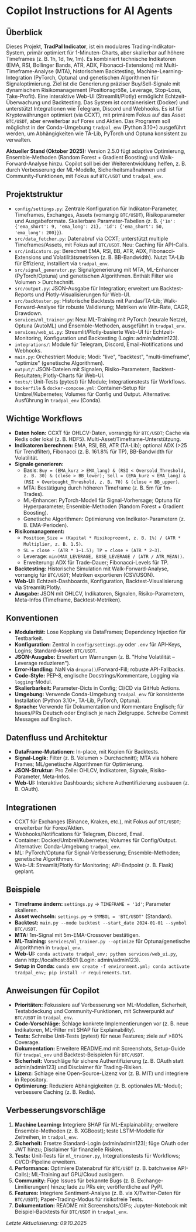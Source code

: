 # Copilot Instructions for AI Agents

## Überblick
Dieses Projekt, **TradPal Indicator**, ist ein modulares Trading-Indikator-System, primär optimiert für 1-Minuten-Charts, aber skalierbar auf höhere Timeframes (z. B. 1h, 1d, 1w, 1m). Es kombiniert technische Indikatoren (EMA, RSI, Bollinger Bands, ATR, ADX, Fibonacci-Extensions) mit Multi-Timeframe-Analyse (MTA), historischem Backtesting, Machine-Learning-Integration (PyTorch, Optuna) und genetischen Algorithmen für Signaloptimierung. Ziel ist die Generierung präziser Buy/Sell-Signale mit dynamischem Risikomanagement (Positionsgröße, Leverage, Stop-Loss, Take-Profit). Eine interaktive Web-UI (Streamlit/Plotly) ermöglicht Echtzeit-Überwachung und Backtesting. Das System ist containerisiert (Docker) und unterstützt Integrationen wie Telegram, Discord und Webhooks. Es ist für Kryptowährungen optimiert (via CCXT), mit primärem Fokus auf das Asset `BTC/USDT`, aber erweiterbar auf Forex und Aktien. Das Programm soll möglichst in der Conda-Umgebung `tradpal_env` (Python 3.10+) ausgeführt werden, um Abhängigkeiten wie TA-Lib, PyTorch und Optuna konsistent zu verwalten.

**Aktueller Stand (Oktober 2025):** Version 2.5.0 fügt adaptive Optimierung, Ensemble-Methoden (Random Forest + Gradient Boosting) und Walk-Forward-Analyse hinzu. Copilot soll bei der Weiterentwicklung helfen, z. B. durch Verbesserung der ML-Modelle, Sicherheitsmaßnahmen und Community-Funktionen, mit Fokus auf `BTC/USDT` und `tradpal_env`.

## Projektstruktur
- `config/settings.py`: Zentrale Konfiguration für Indikator-Parameter, Timeframes, Exchanges, Assets (vorrangig `BTC/USDT`), Risikoparameter und Ausgabeformate. Skalierbare Parameter-Tabellen (z. B. `{'1m': {'ema_short': 9, 'ema_long': 21}, '1d': {'ema_short': 50, 'ema_long': 200}}`).
- `src/data_fetcher.py`: Datenabruf via CCXT; unterstützt multiple Timeframes/Assets, mit Fokus auf `BTC/USDT`. Neu: Caching für API-Calls.
- `src/indicators.py`: Berechnet EMA, RSI, BB, ATR, ADX, Fibonacci-Extensions und Volatilitätsmetriken (z. B. BB-Bandwidth). Nutzt TA-Lib für Effizienz, installiert via `tradpal_env`.
- `src/signal_generator.py`: Signalgenerierung mit MTA, ML-Enhancer (PyTorch/Optuna) und genetischen Algorithmen. Enthält Filter wie Volumen > Durchschnitt.
- `src/output.py`: JSON-Ausgabe für Integration; erweitert um Backtest-Reports und Plotly-Visualisierungen für Web-UI.
- `src/backtester.py`: Historische Backtests mit Pandas/TA-Lib; Walk-Forward-Analyse für robuste Validierung; Metriken wie Win-Rate, CAGR, Drawdown.
- `services/ml_trainer.py`: Neu: ML-Training mit PyTorch (neurale Netze), Optuna (AutoML) und Ensemble-Methoden, ausgeführt in `tradpal_env`.
- `services/web_ui.py`: Streamlit/Plotly-basierte Web-UI für Echtzeit-Monitoring, Konfiguration und Backtesting (Login: admin/admin123).
- `integrations/`: Module für Telegram, Discord, Email-Notifications und Webhooks.
- `main.py`: Orchestriert Module; Modi: "live", "backtest", "multi-timeframe", "optimize" (genetische Algorithmen).
- `output/`: JSON-Dateien mit Signalen, Risiko-Parametern, Backtest-Resultaten; Plotly-Charts für Web-UI.
- `tests/`: Unit-Tests (pytest) für Module; Integrationstests für Workflows.
- `Dockerfile` & `docker-compose.yml`: Container-Setup für Umbrel/Kubernetes; Volumes für Config und Output. Alternative: Ausführung in `tradpal_env` (Conda).

## Wichtige Workflows
- **Daten holen:** CCXT für OHLCV-Daten, vorrangig für `BTC/USDT`; Cache via Redis oder lokal (z. B. HDF5). Multi-Asset/Timeframe-Unterstützung.
- **Indikatoren berechnen:** EMA, RSI, BB, ATR (TA-Lib); optional ADX (>25 für Trendfilter), Fibonacci (z. B. 161.8% für TP), BB-Bandwidth für Volatilität.
- **Signale generieren:**
  - Basis: `Buy = (EMA_kurz > EMA_lang) & (RSI < Oversold_Threshold, z. B. 30) & (close > BB_lower); Sell = (EMA_kurz < EMA_lang) & (RSI > Overbought_Threshold, z. B. 70) & (close < BB_upper)`.
  - MTA: Bestätigung durch höheren Timeframe (z. B. 5m für 1m-Trades).
  - ML-Enhancer: PyTorch-Modell für Signal-Vorhersage; Optuna für Hyperparameter; Ensemble-Methoden (Random Forest + Gradient Boosting).
  - Genetische Algorithmen: Optimierung von Indikator-Parametern (z. B. EMA-Perioden).
- **Risikomanagement:**
  - `Position_Size = (Kapital * Risikoprozent, z. B. 1%) / (ATR * Multiplier, z. B. 1.5)`.
  - `SL = close - (ATR * 1–1.5); TP = close + (ATR * 2–3)`.
  - Leverage: `min(MAX_LEVERAGE, BASE_LEVERAGE / (ATR / ATR_MEAN))`.
  - Erweiterung: ADX für Trade-Dauer; Fibonacci-Levels für TP.
- **Backtesting:** Historische Simulation mit Walk-Forward-Analyse, vorrangig für `BTC/USDT`; Metriken exportieren (CSV/JSON).
- **Web-UI:** Echtzeit-Dashboards, Konfiguration, Backtest-Visualisierung via Streamlit/Plotly.
- **Ausgabe:** JSON mit OHLCV, Indikatoren, Signalen, Risiko-Parametern, Meta-Infos (Timeframe, Backtest-Metriken).

## Konventionen
- **Modularität:** Lose Kopplung via DataFrames; Dependency Injection für Testbarkeit.
- **Konfiguration:** Zentral in `config/settings.py` oder `.env` für API-Keys, Logins; Standard-Asset: `BTC/USDT`.
- **JSON-Ausgabe:** Erweitert um Warnungen (z. B. "Hohe Volatilität – Leverage reduzieren").
- **Error-Handling:** NaN via `dropna()`/Forward-Fill; robuste API-Fallbacks.
- **Code-Style:** PEP-8, englische Docstrings/Kommentare, Logging via `logging`-Modul.
- **Skalierbarkeit:** Parameter-Dicts in Config; CI/CD via GitHub Actions.
- **Umgebung:** Verwende Conda-Umgebung `tradpal_env` für konsistente Installation (Python 3.10+, TA-Lib, PyTorch, Optuna).
- **Sprache:** Verwende für Dokumentation und Kommentare Englisch; für Issues/PRs Deutsch oder Englisch je nach Zielgruppe. Schreibe Commit Messages auf Englisch.

## Datenfluss und Architektur
- **DataFrame-Mutationen:** In-place, mit Kopien für Backtests.
- **Signal-Logik:** Filter (z. B. Volumen > Durchschnitt); MTA via höhere Frames; ML/genetische Algorithmen für Optimierung.
- **JSON-Struktur:** Pro Zeile: OHLCV, Indikatoren, Signale, Risiko-Parameter, Meta-Infos.
- **Web-UI:** Interaktive Dashboards; sichere Authentifizierung ausbauen (z. B. OAuth).

## Integrationen
- CCXT für Exchanges (Binance, Kraken, etc.), mit Fokus auf `BTC/USDT`; erweiterbar für Forex/Aktien.
- Webhooks/Notifications für Telegram, Discord, Email.
- Container: Docker/Umbrel/Kubernetes; Volumes für Config/Output. Alternative: Conda-Umgebung `tradpal_env`.
- ML: PyTorch/Optuna für Signal-Verbesserung; Ensemble-Methoden; genetische Algorithmen.
- Web-UI: Streamlit/Plotly für Monitoring; API-Endpoint (z. B. Flask) geplant.

## Beispiele
- **Timeframe ändern:** `settings.py` -> `TIMEFRAME = '1d'`; Parameter skalieren.
- **Asset wechseln:** `settings.py` -> `SYMBOL = 'BTC/USDT'` (Standard).
- **Backtest:** `main.py --mode backtest --start_date 2024-01-01 --symbol BTC/USDT`.
- **MTA:** 1m-Signal mit 5m-EMA-Crossover bestätigen.
- **ML-Training:** `services/ml_trainer.py --optimize` für Optuna/genetische Algorithmen in `tradpal_env`.
- **Web-UI:** `conda activate tradpal_env; python services/web_ui.py`, dann http://localhost:8501 (Login: admin/admin123).
- **Setup in Conda:** `conda env create -f environment.yml; conda activate tradpal_env; pip install -r requirements.txt`.

## Anweisungen für Copilot
- **Prioritäten:** Fokussiere auf Verbesserung von ML-Modellen, Sicherheit, Testabdeckung und Community-Funktionen, mit Schwerpunkt auf `BTC/USDT` in `tradpal_env`.
- **Code-Vorschläge:** Schlage konkrete Implementierungen vor (z. B. neue Indikatoren, ML-Filter mit SHAP für Explainability).
- **Tests:** Schreibe Unit-Tests (pytest) für neue Features; ziele auf >80% Coverage.
- **Dokumentation:** Erweitere README.md mit Screenshots, Setup-Guide für `tradpal_env` und Backtest-Beispielen für `BTC/USDT`.
- **Sicherheit:** Vorschläge für sichere Authentifizierung (z. B. OAuth statt admin/admin123) und Disclaimer für Trading-Risiken.
- **Lizenz:** Schlage eine Open-Source-Lizenz vor (z. B. MIT) und integriere in Repository.
- **Optimierung:** Reduziere Abhängigkeiten (z. B. optionales ML-Modul); verbessere Caching (z. B. Redis).

## Verbesserungsvorschläge
1. **Machine Learning:** Integriere SHAP für ML-Explainability; erweitere Ensemble-Methoden (z. B. XGBoost); teste LSTM-Modelle für Zeitreihen, in `tradpal_env`.
2. **Sicherheit:** Ersetze Standard-Login (admin/admin123); füge OAuth oder JWT hinzu; Disclaimer für finanzielle Risiken.
3. **Tests:** Unit-Tests für `ml_trainer.py`, Integrationstests für Workflows; CI/CD-Pipeline erweitern.
4. **Performance:** Optimiere Datenabruf für `BTC/USDT` (z. B. batchweise API-Calls); ML-Training auf GPU/Cloud auslagern.
5. **Community:** Füge Issues für bekannte Bugs (z. B. Exchange-Limitierungen) hinzu; lade zu PRs ein; veröffentliche auf PyPI.
6. **Features:** Integriere Sentiment-Analyse (z. B. via X/Twitter-Daten für `BTC/USDT`); Paper-Trading-Modus für risikofreie Tests.
7. **Dokumentation:** README mit Screenshots/GIFs; Jupyter-Notebook mit Beispiel-Backtests für `BTC/USDT` in `tradpal_env`.

*Letzte Aktualisierung: 09.10.2025*